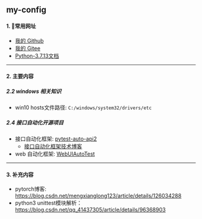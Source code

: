## my-config
#### 1. 👻常用网址
- [我的 Github](https://github.com/huohuoren4)
- [我的 Gitee](https://gitee.com/shushuiren4)
- [Python-3.7.13文档](https://docs.python.org/zh-cn/3.7/)

---
#### 2. 主要内容
##### 2.2 windows 相关知识
- win10 hosts文件路径: `C:/windows/system32/drivers/etc`

##### 2.4 接口自动化开源项目
- 接口自动化框架: [pytest-auto-api2](https://gitee.com/yu_xiao_qi/pytest-auto-api2?_from=gitee_search)
  - [接口自动化框架技术博客](https://blog.csdn.net/weixin_43865008/article/details/123904871?spm=1001.2014.3001.5501)
- web 自动化框架:  [WebUIAutoTest](https://gitee.com/azhengzz/WebUIAutoTest?_from=gitee_search)

---
#### 3. 补充内容
- pytorch博客: https://blog.csdn.net/mengxianglong123/article/details/126034288
- python3 unittest模块解析：https://blog.csdn.net/qq_41437305/article/details/96368903
